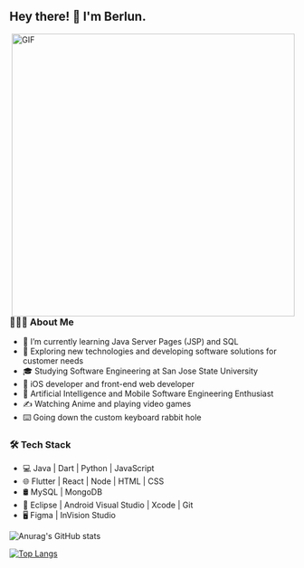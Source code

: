 ## Hey there! 👋 I'm Berlun.
<img align="right" alt="GIF" src="https://camo.githubusercontent.com/c1dcb74cc1c1835b1d716f5051499a2814c683c806b15f04b0eba492863703e9/68747470733a2f2f63646e2e6472696262626c652e636f6d2f75736572732f3733303730332f73637265656e73686f74732f363538313234332f6176656e746f2e676966" width="500"/>

### 👨🏻‍💻 About Me
- 🔭 I’m currently learning Java Server Pages (JSP) and SQL
- 🤔 Exploring new technologies and developing software solutions for customer needs
- 🎓 Studying Software Engineering at San Jose State University
- 💼 iOS developer and front-end web developer
- 🌱 Artificial Intelligence and Mobile Software Engineering Enthusiast
- ✍️  Watching Anime and playing video games
- ⌨️  Going down the custom keyboard rabbit hole

### 🛠 Tech Stack
- 💻 Java | Dart | Python | JavaScript
- 🌐 Flutter | React | Node | HTML | CSS
- 🛢 MySQL | MongoDB
- 🔧 Eclipse | Android Visual Studio | Xcode | Git
- 🖥 Figma | InVision Studio

![Anurag's GitHub stats](https://github-readme-stats.vercel.app/api?username=b-devera&show_icons=true&theme=dark)

[![Top Langs](https://github-readme-stats.vercel.app/api/top-langs/?username=b-devera&layout=compact&theme=dark)](https://github.com/anuraghazra/github-readme-stats)

<!--
**b-devera/b-devera** is a ✨ _special_ ✨ repository because its `README.md` (this file) appears on your GitHub profile.

Here are some ideas to get you started:

- 🔭 I’m currently working on ...
- 🌱 I’m currently learning ...
- 👯 I’m looking to collaborate on ...
- 🤔 I’m looking for help with ...
- 💬 Ask me about ...
- 📫 How to reach me: ...
- 😄 Pronouns: ...
- ⚡ Fun fact: ...
-->

